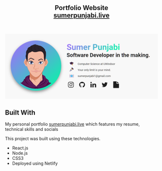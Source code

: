 <h2 align="center">
  Portfolio Website<br/>
  <a href="https://www.sumerpunjabi.live" target="_blank">sumerpunjabi.live</a>
</h2>

<br/>

![Alt text](public\home.png?raw=true "Portfolio")

## Built With

My personal portfolio <a href="https://www.sumerpunjabi.live" target="_blank">sumerpunjabi.live</a> which features my resume, technical skills and socials<br/>

This project was built using these technologies.

- React.js
- Node.js
- CSS3
- Deployed using Netlify